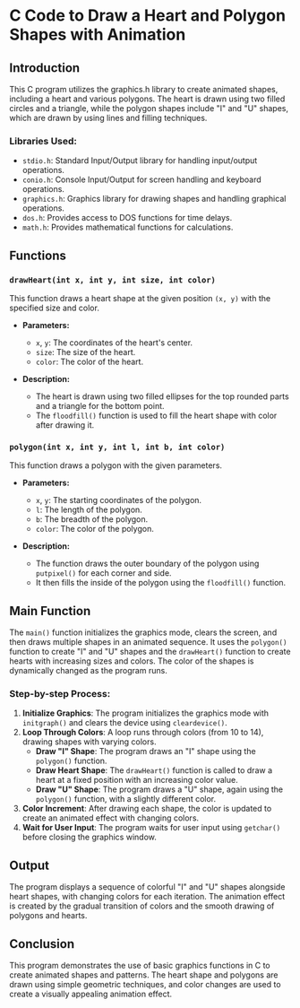 # C Code to Draw a Heart and Polygon Shapes with Animation

## Introduction

This C program utilizes the graphics.h library to create animated shapes, including a heart and various polygons. The heart is drawn using two filled circles and a triangle, while the polygon shapes include "I" and "U" shapes, which are drawn by using lines and filling techniques.

### Libraries Used:
- `stdio.h`: Standard Input/Output library for handling input/output operations.
- `conio.h`: Console Input/Output for screen handling and keyboard operations.
- `graphics.h`: Graphics library for drawing shapes and handling graphical operations.
- `dos.h`: Provides access to DOS functions for time delays.
- `math.h`: Provides mathematical functions for calculations.

## Functions

### `drawHeart(int x, int y, int size, int color)`
This function draws a heart shape at the given position `(x, y)` with the specified size and color.

- **Parameters:**
  - `x`, `y`: The coordinates of the heart's center.
  - `size`: The size of the heart.
  - `color`: The color of the heart.
  
- **Description:**
  - The heart is drawn using two filled ellipses for the top rounded parts and a triangle for the bottom point.
  - The `floodfill()` function is used to fill the heart shape with color after drawing it.

### `polygon(int x, int y, int l, int b, int color)`
This function draws a polygon with the given parameters.

- **Parameters:**
  - `x`, `y`: The starting coordinates of the polygon.
  - `l`: The length of the polygon.
  - `b`: The breadth of the polygon.
  - `color`: The color of the polygon.
  
- **Description:**
  - The function draws the outer boundary of the polygon using `putpixel()` for each corner and side.
  - It then fills the inside of the polygon using the `floodfill()` function.

## Main Function

The `main()` function initializes the graphics mode, clears the screen, and then draws multiple shapes in an animated sequence. It uses the `polygon()` function to create "I" and "U" shapes and the `drawHeart()` function to create hearts with increasing sizes and colors. The color of the shapes is dynamically changed as the program runs.

### Step-by-step Process:
1. **Initialize Graphics**: The program initializes the graphics mode with `initgraph()` and clears the device using `cleardevice()`.
2. **Loop Through Colors**: A loop runs through colors (from 10 to 14), drawing shapes with varying colors.
   - **Draw "I" Shape**: The program draws an "I" shape using the `polygon()` function.
   - **Draw Heart Shape**: The `drawHeart()` function is called to draw a heart at a fixed position with an increasing color value.
   - **Draw "U" Shape**: The program draws a "U" shape, again using the `polygon()` function, with a slightly different color.
3. **Color Increment**: After drawing each shape, the color is updated to create an animated effect with changing colors.
4. **Wait for User Input**: The program waits for user input using `getchar()` before closing the graphics window.

## Output

The program displays a sequence of colorful "I" and "U" shapes alongside heart shapes, with changing colors for each iteration. The animation effect is created by the gradual transition of colors and the smooth drawing of polygons and hearts.

## Conclusion

This program demonstrates the use of basic graphics functions in C to create animated shapes and patterns. The heart shape and polygons are drawn using simple geometric techniques, and color changes are used to create a visually appealing animation effect.
